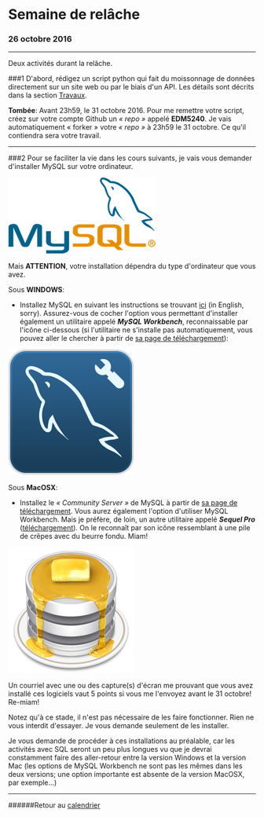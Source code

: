 # Semaine de relâche
### 26 octobre 2016
-----

Deux activités durant la relâche.

###1
D'abord, rédigez un script python qui fait du moissonnage de données directement sur un site web ou par le biais d'un API. Les détails sont décrits dans la section [Travaux](/travaux.md).

**Tombée**: Avant 23h59, le 31 octobre 2016. Pour me remettre votre script, créez sur votre compte Github un *«&nbsp;repo&nbsp;»* appelé **EDM5240**. Je vais automatiquement «&nbsp;forker&nbsp;» votre *«&nbsp;repo&nbsp;»* à 23h59 le 31 octobre. Ce qu'il contiendra sera votre travail.

-----

###2
Pour se faciliter la vie dans les cours suivants, je vais vous demander d'installer MySQL sur votre ordinateur.

![](/assets/mysqlLOGO.png)

Mais **ATTENTION**, votre installation dépendra du type d'ordinateur que vous avez.

Sous **WINDOWS**:

- Installez MySQL en suivant les instructions se trouvant [ici](https://dev.mysql.com/doc/refman/5.7/en/windows-installation.html) (in English, sorry). Assurez-vous de cocher l'option vous permettant d'installer également un utilitaire appelé **_MySQL Workbench_**, reconnaissable par l'icône ci-dessous (si l'utilitaire ne s'installe pas automatiquement, vous pouvez aller le chercher à partir de [sa page de téléchargement](https://dev.mysql.com/downloads/workbench/)):

![](/assets/MySQLwb.png)

Sous **MacOSX**:

- Installez le *«&nbsp;Community Server&nbsp;»* de MySQL à partir de [sa page de téléchargement](https://dev.mysql.com/downloads/mysql/). Vous aurez également l'option d'utiliser MySQL Workbench. Mais je préfère, de loin, un autre utilitaire appelé **_Sequel Pro_** ([téléchargement](http://www.sequelpro.com/)). On le reconnaît par son icône ressemblant à une pile de crêpes avec du beurre fondu. Miam!

![](/assets/SequelPRO.png)

Un courriel avec une ou des capture(s) d'écran me prouvant que vous avez installé ces logiciels vaut 5 points si vous me l'envoyez avant le 31 octobre! Re-miam!

Notez qu'à ce stade, il n'est pas nécessaire de les faire fonctionner. Rien ne vous interdit d'essayer. Je vous demande seulement de les installer.

Je vous demande de procéder à ces installations au préalable, car les activités avec SQL seront un peu plus longues vu que je devrai constamment faire des aller-retour entre la version Windows et la version Mac (les options de MySQL Workbench ne sont pas les mêmes dans les deux versions; une option importante est absente de la version MacOSX, par exemple...)

-----

######Retour au [calendrier](/calendrier.md)

